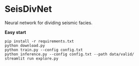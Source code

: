 # SeisDivNet
Neural network for dividing seismic facies.

**Easy start**
```
pip install -r requirements.txt
python download.py
python train.py --config config.txt
python inference.py --config config.txt --path data/valid/
streamlit run explore.py
```
